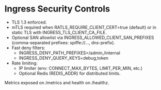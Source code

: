 # Ingress Security Controls

- TLS 1.3 enforced.
- mTLS required when RATLS_REQUIRE_CLIENT_CERT=true (default) or in static TLS with INGRESS_TLS_CLIENT_CA_FILE.
- Optional SAN allowlist via INGRESS_ALLOWED_CLIENT_SAN_PREFIXES (comma-separated prefixes: spiffe://..., dns-prefix).
- Fast deny filters:
  - INGRESS_DENY_PATH_PREFIXES=/admin,/internal
  - INGRESS_DENY_QUERY_KEYS=debug,token
- Rate limiting:
  - IP limiter (env: CONNECT_MAX_BYTES, LIMIT_PER_MIN, etc.)
  - Optional Redis (REDIS_ADDR) for distributed limits.

Metrics exposed on /metrics and health on /healthz.